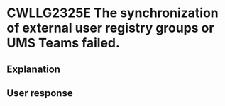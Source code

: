 # CWLLG2325E The synchronization of external user registry groups or UMS Teams failed.

## Explanation

## User response